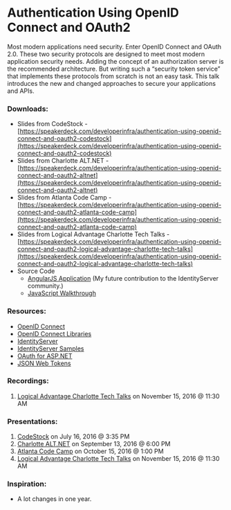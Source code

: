 # Authentication Using OpenID Connect and OAuth2

Most modern applications need security. Enter OpenID Connect and OAuth 2.0. These two security protocols are designed to meet most modern application security needs. Adding the concept of an authorization server is the recommended architecture. But writing such a “security token service” that implements these protocols from scratch is not an easy task. This talk introduces the new and changed approaches to secure your applications and APIs.

### Downloads:
* Slides from CodeStock - [https://speakerdeck.com/developerinfra/authentication-using-openid-connect-and-oauth2-codestock](https://speakerdeck.com/developerinfra/authentication-using-openid-connect-and-oauth2-codestock)
* Slides from Charlotte ALT.NET - [https://speakerdeck.com/developerinfra/authentication-using-openid-connect-and-oauth2-altnet](https://speakerdeck.com/developerinfra/authentication-using-openid-connect-and-oauth2-altnet)
* Slides from Atlanta Code Camp - [https://speakerdeck.com/developerinfra/authentication-using-openid-connect-and-oauth2-atlanta-code-camp](https://speakerdeck.com/developerinfra/authentication-using-openid-connect-and-oauth2-atlanta-code-camp)
* Slides from Logical Advantage Charlotte Tech Talks - [https://speakerdeck.com/developerinfra/authentication-using-openid-connect-and-oauth2-logical-advantage-charlotte-tech-talks](https://speakerdeck.com/developerinfra/authentication-using-openid-connect-and-oauth2-logical-advantage-charlotte-tech-talks)
* Source Code
  * [AngularJS Application](https://github.com/DeveloperInfra/IdentityServer3.Samples/tree/angular/source/JavaScript%20Walkthrough) (My future contribution to the IdentityServer community.)
  * [JavaScript Walkthrough](https://github.com/IdentityServer/IdentityServer3.Samples/tree/master/source/JavaScript%20Walkthrough)

### Resources:
* [OpenID Connect](http://openid.net/connect/)
* [OpenID Connect Libraries](http://openid.net/developers/libraries/)
* [IdentityServer](https://github.com/IdentityServer)
* [IdentityServer Samples](https://github.com/IdentityServer/IdentityServer3.Samples/)
* [OAuth for ASP.NET](http://www.oauthforaspnet.com/)
* [JSON Web Tokens](https://jwt.io/)

### Recordings:
1. [Logical Advantage Charlotte Tech Talks](https://youtu.be/JEv27et36Ho?list=PL3tIxxFbTFIb93_xUncw2qwYgZUcBpX1C) on November 15, 2016 @ 11:30 AM

### Presentations:
1. [CodeStock](http://www.codestock.org/) on July 16, 2016 @ 3:35 PM
2. [Charlotte ALT.NET](https://www.meetup.com/CharlotteAltNet/events/231341080/) on September 13, 2016 @ 6:00 PM
3. [Atlanta Code Camp](https://www.atlantacodecamp.com/2016) on October 15, 2016 @ 1:00 PM
4. [Logical Advantage Charlotte Tech Talks](https://www.meetup.com/Logical-Advantage-Charlotte-Tech-Talks/events/235019461/) on November 15, 2016 @ 11:30 AM

### Inspiration:
* A lot changes in one year.
